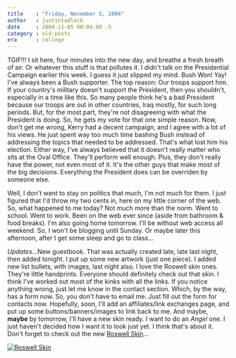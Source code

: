 ```yaml
---
title    : "Friday, November 5, 2004"
author   : justintadlock
date     : 2004-11-05 00:04:00 -5
category : old-posts
era      : college
---
```


TGIF!!! I sit here, four minutes into the new day, and breathe a fresh breath of air. Or whatever this stuff is that pollutes it. I didn't talk on the Presidential Campaign earlier this week. I guess it just slipped my mind. Bush Won! Yay! I've always been a Bush supporter. The top reason: Our troops support him. If your country's military doesn't support the President, then you shouldn't, especially in a time like this. So many people think he's a bad President because our troops are out in other countries, Iraq mostly, for such long periods. But, for the most part, they're not disagreeing with what the President is doing. So, he gets my vote for that one simple reason. Now, don't get me wrong, Kerry had a decent campaign, and I agree with a lot of his views. He just spent way too much time bashing Bush instead of addressing the topics that needed to be addressed. That's what lost him his election. Either way, I've always believed that it doesn't really matter who sits at the Oval Office. They'll perform well enough. Plus, they don't really have the power, not even most of it. It's the other guys that make most of the big decisions. Everything the President does can be overriden by someone else.

Well, I don't want to stay on politics that much, I'm not much for them. I just figured that I'd throw my two cents in, here on my little corner of the web. So, what happened to me today? Not much more than the norm. Went to school. Went to work. Been on the web ever since (aside from bathroom & food breaks). I'm also going home tomorrow. I'll be without web access all weekend. So, I won't be blogging until Sunday. Or maybe later this afternoon, after I get some sleep and go to class...

<em>Updates</em>...New guestbook. That was actually created late, late last night, then added tonight. I put up some new artwork (just one piece). I added new list bullets, with images, last night also. I love the Roswell skin ones. They're little handprints. Everyone should definitely check out that skin. I think I've worked out most of the kinks with all the links. If you notice anything wrong, just let me know in the contact section. Which, by the way, has a form now. So, you don't have to email me. Just fill out the form for contacts now. Hopefully, soon, I'll add an affiliates/link exchanges page, and put up some buttons/banners/images to link back to me. And maybe, <b> maybe</b> by tomorrow, I'll have a new skin ready. I want to do an <i> Angel</i> one. I just haven't decided how I want it to look just yet. I think that's about it. Don't forget to check out the new <a href="http://www.dark-autumn.com/skins/style.php?set=2" title="Roswell Skin"> Roswell Skin</a>...

<a href="http://www.dark-autumn.com/skins/style.php?set=2"><img src="http://www.dark-autumn.com/skins/images/roswell_maxLiz_skin.jpg" alt="Roswell Skin"/></a>
